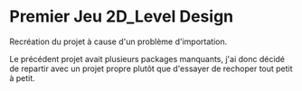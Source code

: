 # Premier Jeu 2D_Level Design
 Recréation du projet à cause d'un problème d'importation.

 Le précédent projet avait plusieurs packages manquants, j'ai donc décidé de repartir avec un projet propre plutôt que d'essayer de rechoper tout petit à petit.

